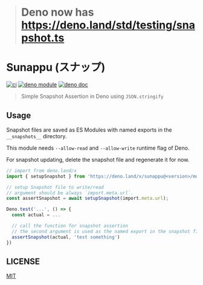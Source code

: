 > # Deno now has https://deno.land/std/testing/snapshot.ts

# Sunappu (スナップ)

[![ci](https://github.com/ydcjeff/sunappu/actions/workflows/ci.yml/badge.svg)](https://github.com/ydcjeff/sunappu/actions/workflows/ci.yml)
[![deno module](https://shield.deno.dev/x/sunappu)](https://deno.land/x/sunappu)
[![deno doc](https://doc.deno.land/badge.svg)](https://doc.deno.land/https://deno.land/x/sunappu/mod.ts)

> Simple Snapshot Assertion in Deno using `JSON.stringify`

## Usage

Snapshot files are saved as ES Modules with named exports in the `__snapshots__`
directory.

This module needs `--allow-read` and `--allow-write` runtime flag of Deno.

For snapshot updating, delete the snapshot file and regenerate it for now.

```ts
// import from deno.land/x
import { setupSnapshot } from 'https://deno.land/x/sunappu@<version>/mod.ts';

// setup Snapshot file to write/read
// argument should be always `import.meta.url`.
const assertSnapshot = await setupSnapshot(import.meta.url);

Deno.test('...', () => {
  const actual = ...

  // call the function for snapshot assertion
  // the second argument is used as the named export in the snapshot file
  assertSnapshot(actual, 'test something')
})
```

## LICENSE

[MIT](./LICENSE)

